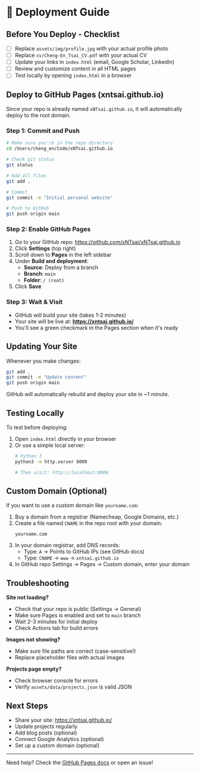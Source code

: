 # 🚀 Deployment Guide

## Before You Deploy - Checklist

- [ ] Replace `assets/img/profile.jpg` with your actual profile photo
- [ ] Replace `cv/Cheng-En_Tsai_CV.pdf` with your actual CV
- [ ] Update your links in `index.html` (email, Google Scholar, LinkedIn)
- [ ] Review and customize content in all HTML pages
- [ ] Test locally by opening `index.html` in a browser

## Deploy to GitHub Pages (xntsai.github.io)

Since your repo is already named `xNTsai.github.io`, it will automatically deploy to the root domain.

### Step 1: Commit and Push

```bash
# Make sure you're in the repo directory
cd /Users/cheng_en/Code/xNTsai.github.io

# Check git status
git status

# Add all files
git add .

# Commit
git commit -m "Initial personal website"

# Push to GitHub
git push origin main
```

### Step 2: Enable GitHub Pages

1. Go to your GitHub repo: https://github.com/xNTsai/xNTsai.github.io
2. Click **Settings** (top right)
3. Scroll down to **Pages** in the left sidebar
4. Under **Build and deployment**:
   - **Source**: Deploy from a branch
   - **Branch**: `main`
   - **Folder**: `/ (root)`
5. Click **Save**

### Step 3: Wait & Visit

- GitHub will build your site (takes 1-2 minutes)
- Your site will be live at: **https://xntsai.github.io/**
- You'll see a green checkmark in the Pages section when it's ready

## Updating Your Site

Whenever you make changes:

```bash
git add .
git commit -m "Update content"
git push origin main
```

GitHub will automatically rebuild and deploy your site in ~1 minute.

## Testing Locally

To test before deploying:

1. Open `index.html` directly in your browser
2. Or use a simple local server:
   ```bash
   # Python 3
   python3 -m http.server 8000
   
   # Then visit: http://localhost:8000
   ```

## Custom Domain (Optional)

If you want to use a custom domain like `yourname.com`:

1. Buy a domain from a registrar (Namecheap, Google Domains, etc.)
2. Create a file named `CNAME` in the repo root with your domain:
   ```
   yourname.com
   ```
3. In your domain registrar, add DNS records:
   - Type: `A` → Points to GitHub IPs (see GitHub docs)
   - Type: `CNAME` → `www` → `xntsai.github.io`
4. In GitHub repo Settings → Pages → Custom domain, enter your domain

## Troubleshooting

**Site not loading?**
- Check that your repo is public (Settings → General)
- Make sure Pages is enabled and set to `main` branch
- Wait 2-3 minutes for initial deploy
- Check Actions tab for build errors

**Images not showing?**
- Make sure file paths are correct (case-sensitive!)
- Replace placeholder files with actual images

**Projects page empty?**
- Check browser console for errors
- Verify `assets/data/projects.json` is valid JSON

## Next Steps

- Share your site: https://xntsai.github.io/
- Update projects regularly
- Add blog posts (optional)
- Connect Google Analytics (optional)
- Set up a custom domain (optional)

---

Need help? Check the [GitHub Pages docs](https://docs.github.com/en/pages) or open an issue!

